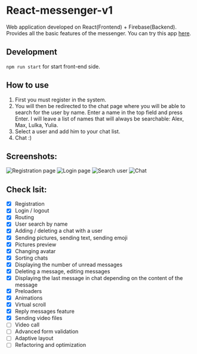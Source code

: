# React-messenger-v1

Web application developed on React(Frontend) + Firebase(Backend). Provides all the basic features of the messenger.
You can try this app [here](https://react-messenger-v1.vercel.app).

## Development

`npm run start` for start front-end side.

## How to use

1. First you must register in the system.
2. You will then be redirected to the chat page where you will be able to search for the user by name. Enter a name in the top field and press Enter. I will leave a list of names that will always be searchable: Alex, Max, Lulka, Yulia.
3. Select a user and add him to your chat list.
4. Chat :)

## Screenshots:

![Registration page](https://i.ibb.co/7QnXrGL/FGu09-Mi-Dn0-Jnx-Su0-LB4-Bl-O4qu-TW4f2-WYZl-x-Sv3b9a27-Tgw-Eqyf5en526b2if-CJ7i9-R6nu-UXAJ3o-RWbw-KWF.jpg)
![Login page](https://i.ibb.co/C92vydb/6ve-Rw-VIRb-Ij-Yv-ASWg-l-Zm-OTA85-Vvje-R822x-J9-Ghq-Ch-KJ5-JPMK9xm-Qx-4-S-i-RII7foag-I5-Cf-N-Va-g-C3.jpg)
![Search user](https://i.ibb.co/QkZt5pZ/6aeuz-Uzc2-JFfxk-RSA3-SM2gv-Sywy-HQXj7i7u-Eg-Knb-LUp-PAfg-Fm5-Cuf-YWv-Y7sm-EAFql8-CJ861m-JUNj5p80g-A.jpg)
![Chat](https://i.ibb.co/WWCRSPK/r-R944-HFnc-Zi-Jv-ULfd-M38-YVceu-JB43-Mw8-TLZwqh-J7z3x9num-Nq-CXl8-DOqg-LB-rvo-FWP5v-OS57r-Fd-4-Dr-I.jpg)

## Check lsit:

- [x] Registration
- [x] Login / logout
- [x] Routing
- [x] User search by name
- [x] Adding / deleting a chat with a user
- [x] Sending pictures, sending text, sending emoji
- [x] Pictures preview
- [x] Changing avatar
- [x] Sorting chats
- [x] Displaying the number of unread messages
- [x] Deleting a message, editing messages
- [x] Displaying the last message in chat depending on the content of the message
- [x] Preloaders
- [x] Animations
- [x] Virtual scroll
- [x] Reply messages feature
- [x] Sending video files
- [ ] Video call
- [ ] Advanced form validation
- [ ] Adaptive layout
- [ ] Refactoring and optimization
